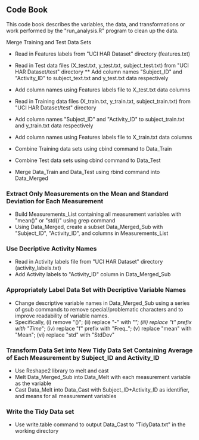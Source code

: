 ## Code Book


This code book describes the variables, the data, and transformations or work performed by the "run_analysis.R" program to clean up the data.


Merge Training and Test Data Sets

* Read in Features labels from "UCI HAR Dataset" directory (features.txt)
* Read in Test data files (X_test.txt, y_test.txt, subject_test.txt) from "UCI HAR Dataset/test" directory
** Add column names "Subject_ID" and "Activity_ID" to subject_text.txt and y_test.txt data respectively
* Add column names using Features labels file to X_test.txt data columns 

* Read in Training data files (X_train.txt, y_train.txt, subject_train.txt) from "UCI HAR Dataset/test" directory
* Add column names "Subject_ID" and "Activity_ID" to subject_train.txt and y_train.txt data respectively
* Add column names using Features labels file to X_train.txt data columns 

* Combine Training data sets using cbind command to Data_Train
* Combine Test data sets using cbind command to Data_Test
* Merge Data_Train and Data_Test using rbind command into Data_Merged


### Extract Only Measurements on the Mean and Standard Deviation for Each Measurement


* Build Measurements_List containing all measurement variables with "mean()" or "std()" using grep command
* Using Data_Merged, create a subset Data_Merged_Sub with "Subject_ID", "Activity_ID", and columns in Measurements_List


### Use Decriptive Activity Names

* Read in Activity labels file from "UCI HAR Dataset" directory (activity_labels.txt)
* Add Activity labels to "Activity_ID" column in Data_Merged_Sub


### Appropriately Label Data Set with Decriptive Variable Names

* Change descriptive variable names in Data_Merged_Sub using a series of gsub commands to remove special/problematic characters and to improve readability of variable names.
* Specifically, (i) remove "()"; (ii) replace "-" with "_"; (iii) replace "t" prefix with "Time_"; (iv) replace "f" prefix with "Freq_"; (v) replace "mean" with "Mean"; (vi) replace "std" with "StdDev"



### Transform Data Set into New Tidy Data Set Containing Average of Each Measurement by Subject_ID and Activity_ID

* Use Reshape2 library to melt and cast 
* Melt Data_Merged_Sub into Data_Melt with each measurement variable as the variable
* Cast Data_Melt into Data_Cast with Subject_ID+Activity_ID as identifier, and means for all measurement variables


### Write the Tidy Data set

* Use write.table command to output Data_Cast to "TidyData.txt" in the working directory

